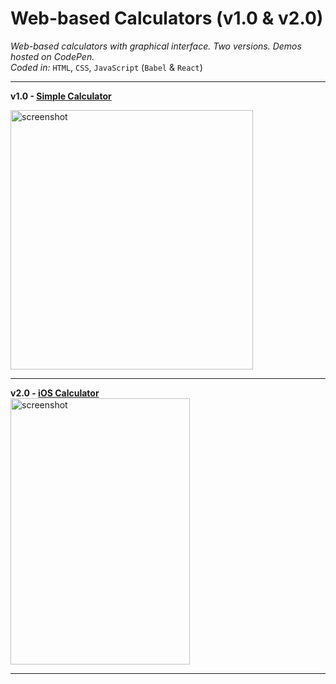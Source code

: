 # Web-based Calculators (v1.0 & v2.0)

*Web-based calculators with graphical interface. Two versions. Demos hosted on CodePen.*  
*Coded in:* `HTML`, `CSS`, `JavaScript` (`Babel` & `React`)

---

**v1.0 - <a href="https://codepen.io/miffycs/full/vQQePK">Simple Calculator</a>**  

<a href="https://codepen.io/miffycs/full/vQQePK"><img src="https://github.com/miffycs/Web-Practice/blob/master/calculators/js-calculator/img/screenshot.jpg" alt="screenshot" width="388" height="415" /></a>

---

**v2.0 - <a href="https://codepen.io/miffycs/full/NEerJE/">iOS Calculator</a>**  
<a href="https://codepen.io/miffycs/full/NEerJE/"><img src="https://github.com/miffycs/Web-Practice/blob/master/calculators/react-calculator/img/screenshot.jpg" alt="screenshot" width="287" height="426.5" /></a>

---
